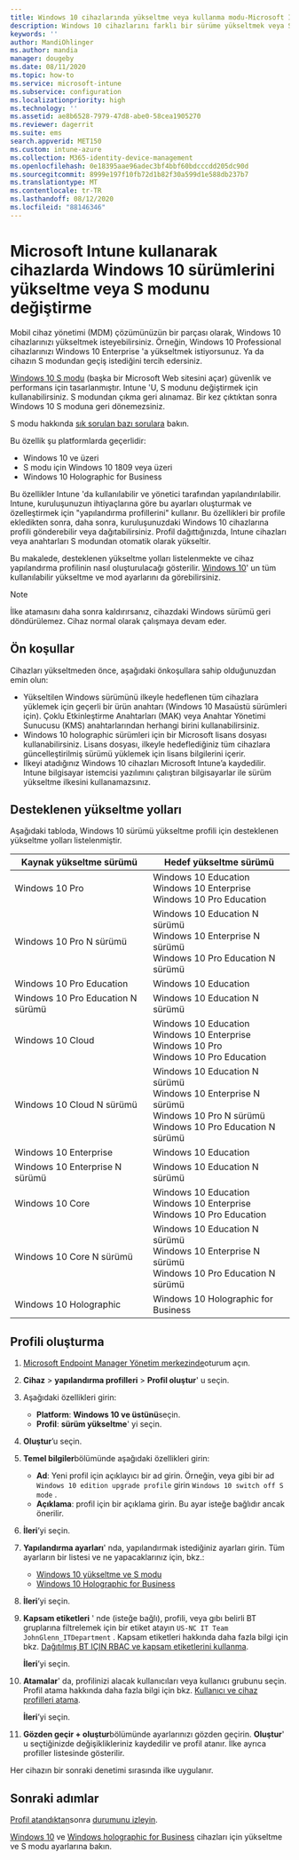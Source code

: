 ```yaml
---
title: Windows 10 cihazlarında yükseltme veya kullanma modu-Microsoft Intune-Azure | Microsoft Docs
description: Windows 10 cihazlarını farklı bir sürüme yükseltmek veya S moduna geçmek için Microsoft Intune kullanın. Yöneticiler, Windows 10 Professional 'ı Windows 10 Enterprise 'a yükseltmek için bir cihaz yapılandırma profili kullanabilir ve S modundan geçiş yapabilir. Windows 10 Pro, N sürümü, eğitim, bulut, kurumsal, Core, Holographic ve mobil için desteklenen yükseltme yollarına bakın.
keywords: ''
author: MandiOhlinger
ms.author: mandia
manager: dougeby
ms.date: 08/11/2020
ms.topic: how-to
ms.service: microsoft-intune
ms.subservice: configuration
ms.localizationpriority: high
ms.technology: ''
ms.assetid: ae8b6528-7979-47d8-abe0-58cea1905270
ms.reviewer: dagerrit
ms.suite: ems
search.appverid: MET150
ms.custom: intune-azure
ms.collection: M365-identity-device-management
ms.openlocfilehash: 0e18395aae96adec3bf4bbf60bdcccdd205dc90d
ms.sourcegitcommit: 8999e197f10fb72d1b82f30a599d1e588db237b7
ms.translationtype: MT
ms.contentlocale: tr-TR
ms.lasthandoff: 08/12/2020
ms.locfileid: "88146346"
---
```

# <a name="upgrade-windows-10-editions-or-switch-out-of-s-mode-on-devices-using-microsoft-intune"></a>Microsoft Intune kullanarak cihazlarda Windows 10 sürümlerini yükseltme veya S modunu değiştirme

Mobil cihaz yönetimi (MDM) çözümünüzün bir parçası olarak, Windows 10 cihazlarınızı yükseltmek isteyebilirsiniz. Örneğin, Windows 10 Professional cihazlarınızı Windows 10 Enterprise 'a yükseltmek istiyorsunuz. Ya da cihazın S modundan geçiş istediğini tercih edersiniz.

[Windows 10 S modu](https://support.microsoft.com/help/4456067/windows-10-switch-out-of-s-mode) (başka bir Microsoft Web sitesini açar) güvenlik ve performans için tasarlanmıştır. Intune 'U, S modunu değiştirmek için kullanabilirsiniz. S modundan çıkma geri alınamaz. Bir kez çıktıktan sonra Windows 10 S moduna geri dönemezsiniz.

S modu hakkında [sık sorulan bazı sorulara](https://support.microsoft.com/help/4020089/windows-10-in-s-mode-faq) bakın.

Bu özellik şu platformlarda geçerlidir:

- Windows 10 ve üzeri
- S modu için Windows 10 1809 veya üzeri
- Windows 10 Holographic for Business

Bu özellikler Intune 'da kullanılabilir ve yönetici tarafından yapılandırılabilir. Intune, kuruluşunuzun ihtiyaçlarına göre bu ayarları oluşturmak ve özelleştirmek için "yapılandırma profillerini" kullanır. Bu özellikleri bir profile ekledikten sonra, daha sonra, kuruluşunuzdaki Windows 10 cihazlarına profili gönderebilir veya dağıtabilirsiniz. Profil dağıttığınızda, Intune cihazları veya anahtarları S modundan otomatik olarak yükseltir.

Bu makalede, desteklenen yükseltme yolları listelenmekte ve cihaz yapılandırma profilinin nasıl oluşturulacağı gösterilir. [Windows 10](edition-upgrade-windows-settings.md)' un tüm kullanılabilir yükseltme ve mod ayarlarını da görebilirsiniz.

> [!NOTE]
> İlke atamasını daha sonra kaldırırsanız, cihazdaki Windows sürümü geri döndürülemez. Cihaz normal olarak çalışmaya devam eder.

## <a name="prerequisites"></a>Ön koşullar

Cihazları yükseltmeden önce, aşağıdaki önkoşullara sahip olduğunuzdan emin olun:

- Yükseltilen Windows sürümünü ilkeyle hedeflenen tüm cihazlara yüklemek için geçerli bir ürün anahtarı (Windows 10 Masaüstü sürümleri için). Çoklu Etkinleştirme Anahtarları (MAK) veya Anahtar Yönetimi Sunucusu (KMS) anahtarlarından herhangi birini kullanabilirsiniz.
- Windows 10 holographic sürümleri için bir Microsoft lisans dosyası kullanabilirsiniz. Lisans dosyası, ilkeyle hedeflediğiniz tüm cihazlara güncelleştirilmiş sürümü yüklemek için lisans bilgilerini içerir.
- İlkeyi atadığınız Windows 10 cihazları Microsoft Intune’a kaydedilir. Intune bilgisayar istemcisi yazılımını çalıştıran bilgisayarlar ile sürüm yükseltme ilkesini kullanamazsınız.

## <a name="supported-upgrade-paths"></a>Desteklenen yükseltme yolları

Aşağıdaki tabloda, Windows 10 sürümü yükseltme profili için desteklenen yükseltme yolları listelenmiştir.

| Kaynak yükseltme sürümü | Hedef yükseltme sürümü |
|---|---|
| Windows 10 Pro | Windows 10 Education <br/>Windows 10 Enterprise <br/>Windows 10 Pro Education |
| Windows 10 Pro N sürümü | Windows 10 Education N sürümü <br/>Windows 10 Enterprise N sürümü <br/>Windows 10 Pro Education N sürümü | 
| Windows 10 Pro Education | Windows 10 Education | 
| Windows 10 Pro Education N sürümü | Windows 10 Education N sürümü |
| Windows 10 Cloud | Windows 10 Education <br/>Windows 10 Enterprise <br/>Windows 10 Pro <br/>Windows 10 Pro Education | 
| Windows 10 Cloud N sürümü | Windows 10 Education N sürümü <br/>Windows 10 Enterprise N sürümü <br/>Windows 10 Pro N sürümü <br/>Windows 10 Pro Education N sürümü | 
| Windows 10 Enterprise | Windows 10 Education | 
| Windows 10 Enterprise N sürümü | Windows 10 Education N sürümü | 
| Windows 10 Core | Windows 10 Education <br/>Windows 10 Enterprise <br/>Windows 10 Pro Education | 
| Windows 10 Core N sürümü | Windows 10 Education N sürümü <br/>Windows 10 Enterprise N sürümü <br/>Windows 10 Pro Education N sürümü | 
| Windows 10 Holographic | Windows 10 Holographic for Business |

<!--The following table provides information about the supported upgrade paths for Windows 10 editions in this policy:

![supported](./media/edition-upgrade-configure-windows-10/check_grn.png)  (X) = not supported    
![unsupported](./media/edition-upgrade-configure-windows-10/x_blk.png)    (green checkmark) = supported    

|Upgrade from edition\Upgrade to edition|Education|Education N|Pro Education|Pro Education N|Enterprise|Enterprise N|Professional|Professional N|Mobile Enterprise|Holographic for Business|
|--------|--------|--------|--------|--------|--------|--------|--------|--------|--------|--------|--------|
|Pro|![supported](./media/edition-upgrade-configure-windows-10/check_grn.png)|![unsupported](./media/edition-upgrade-configure-windows-10/x_blk.png)|![supported](./media/edition-upgrade-configure-windows-10/check_grn.png)|![unsupported](./media/edition-upgrade-configure-windows-10/x_blk.png)|![supported](./media/edition-upgrade-configure-windows-10/check_grn.png)|![unsupported](./media/edition-upgrade-configure-windows-10/x_blk.png)|![unsupported](./media/edition-upgrade-configure-windows-10/x_blk.png)|![unsupported](./media/edition-upgrade-configure-windows-10/x_blk.png)|![unsupported](./media/edition-upgrade-configure-windows-10/x_blk.png)|![unsupported](./media/edition-upgrade-configure-windows-10/x_blk.png)|
|Pro N|![unsupported](./media/edition-upgrade-configure-windows-10/x_blk.png)|![supported](./media/edition-upgrade-configure-windows-10/check_grn.png)|![unsupported](./media/edition-upgrade-configure-windows-10/x_blk.png)|![supported](./media/edition-upgrade-configure-windows-10/check_grn.png)|![unsupported](./media/edition-upgrade-configure-windows-10/x_blk.png)|![supported](./media/edition-upgrade-configure-windows-10/check_grn.png)|![unsupported](./media/edition-upgrade-configure-windows-10/x_blk.png)|![unsupported](./media/edition-upgrade-configure-windows-10/x_blk.png)|![unsupported](./media/edition-upgrade-configure-windows-10/x_blk.png)|![unsupported](./media/edition-upgrade-configure-windows-10/x_blk.png)|
|Pro Education|![supported](./media/edition-upgrade-configure-windows-10/check_grn.png)|![unsupported](./media/edition-upgrade-configure-windows-10/x_blk.png)|![unsupported](./media/edition-upgrade-configure-windows-10/x_blk.png)|![unsupported](./media/edition-upgrade-configure-windows-10/x_blk.png)|![unsupported](./media/edition-upgrade-configure-windows-10/x_blk.png)|![unsupported](./media/edition-upgrade-configure-windows-10/x_blk.png)|![unsupported](./media/edition-upgrade-configure-windows-10/x_blk.png)|![unsupported](./media/edition-upgrade-configure-windows-10/x_blk.png)|![unsupported](./media/edition-upgrade-configure-windows-10/x_blk.png)|![unsupported](./media/edition-upgrade-configure-windows-10/x_blk.png)|
|Pro Education N|![unsupported](./media/edition-upgrade-configure-windows-10/x_blk.png)|![supported](./media/edition-upgrade-configure-windows-10/check_grn.png)|![unsupported](./media/edition-upgrade-configure-windows-10/x_blk.png)|![unsupported](./media/edition-upgrade-configure-windows-10/x_blk.png)|![unsupported](./media/edition-upgrade-configure-windows-10/x_blk.png)|![unsupported](./media/edition-upgrade-configure-windows-10/x_blk.png)|![unsupported](./media/edition-upgrade-configure-windows-10/x_blk.png)|![unsupported](./media/edition-upgrade-configure-windows-10/x_blk.png)|![unsupported](./media/edition-upgrade-configure-windows-10/x_blk.png)|![unsupported](./media/edition-upgrade-configure-windows-10/x_blk.png)|
|Cloud|![supported](./media/edition-upgrade-configure-windows-10/check_grn.png)|![unsupported](./media/edition-upgrade-configure-windows-10/x_blk.png)|![supported](./media/edition-upgrade-configure-windows-10/check_grn.png)|![unsupported](./media/edition-upgrade-configure-windows-10/x_blk.png)|![supported](./media/edition-upgrade-configure-windows-10/check_grn.png)|![unsupported](./media/edition-upgrade-configure-windows-10/x_blk.png)|![supported](./media/edition-upgrade-configure-windows-10/check_grn.png)|![unsupported](./media/edition-upgrade-configure-windows-10/x_blk.png)|![unsupported](./media/edition-upgrade-configure-windows-10/x_blk.png)|![unsupported](./media/edition-upgrade-configure-windows-10/x_blk.png)|
|Cloud N|![unsupported](./media/edition-upgrade-configure-windows-10/x_blk.png)|![supported](./media/edition-upgrade-configure-windows-10/check_grn.png)|![unsupported](./media/edition-upgrade-configure-windows-10/x_blk.png)|![supported](./media/edition-upgrade-configure-windows-10/check_grn.png)|![unsupported](./media/edition-upgrade-configure-windows-10/x_blk.png)|![supported](./media/edition-upgrade-configure-windows-10/check_grn.png)|![unsupported](./media/edition-upgrade-configure-windows-10/x_blk.png)|![supported](./media/edition-upgrade-configure-windows-10/check_grn.png)|![unsupported](./media/edition-upgrade-configure-windows-10/x_blk.png)|![unsupported](./media/edition-upgrade-configure-windows-10/x_blk.png)|
|Enterprise|![supported](./media/edition-upgrade-configure-windows-10/check_grn.png)|![unsupported](./media/edition-upgrade-configure-windows-10/x_blk.png)|![unsupported](./media/edition-upgrade-configure-windows-10/x_blk.png)|![unsupported](./media/edition-upgrade-configure-windows-10/x_blk.png)|![unsupported](./media/edition-upgrade-configure-windows-10/x_blk.png)|![unsupported](./media/edition-upgrade-configure-windows-10/x_blk.png)|![unsupported](./media/edition-upgrade-configure-windows-10/x_blk.png)|![unsupported](./media/edition-upgrade-configure-windows-10/x_blk.png)|![unsupported](./media/edition-upgrade-configure-windows-10/x_blk.png)|![unsupported](./media/edition-upgrade-configure-windows-10/x_blk.png)|
|Enterprise N|![unsupported](./media/edition-upgrade-configure-windows-10/x_blk.png)|![supported](./media/edition-upgrade-configure-windows-10/check_grn.png)|![unsupported](./media/edition-upgrade-configure-windows-10/x_blk.png)|![unsupported](./media/edition-upgrade-configure-windows-10/x_blk.png)|![unsupported](./media/edition-upgrade-configure-windows-10/x_blk.png)|![unsupported](./media/edition-upgrade-configure-windows-10/x_blk.png)|![unsupported](./media/edition-upgrade-configure-windows-10/x_blk.png)|![unsupported](./media/edition-upgrade-configure-windows-10/x_blk.png)|![unsupported](./media/edition-upgrade-configure-windows-10/x_blk.png)|![unsupported](./media/edition-upgrade-configure-windows-10/x_blk.png)|
|Core|![supported](./media/edition-upgrade-configure-windows-10/check_grn.png)|![unsupported](./media/edition-upgrade-configure-windows-10/x_blk.png)|![supported](./media/edition-upgrade-configure-windows-10/check_grn.png)|![unsupported](./media/edition-upgrade-configure-windows-10/x_blk.png)|![unsupported](./media/edition-upgrade-configure-windows-10/x_blk.png)|![unsupported](./media/edition-upgrade-configure-windows-10/x_blk.png)|![unsupported](./media/edition-upgrade-configure-windows-10/x_blk.png)|![unsupported](./media/edition-upgrade-configure-windows-10/x_blk.png)|![unsupported](./media/edition-upgrade-configure-windows-10/x_blk.png)|![unsupported](./media/edition-upgrade-configure-windows-10/x_blk.png)|
|Core N|![unsupported](./media/edition-upgrade-configure-windows-10/x_blk.png)|![supported](./media/edition-upgrade-configure-windows-10/check_grn.png)|![unsupported](./media/edition-upgrade-configure-windows-10/x_blk.png)|![supported](./media/edition-upgrade-configure-windows-10/check_grn.png)|![unsupported](./media/edition-upgrade-configure-windows-10/x_blk.png)|![unsupported](./media/edition-upgrade-configure-windows-10/x_blk.png)|![unsupported](./media/edition-upgrade-configure-windows-10/x_blk.png)|![unsupported](./media/edition-upgrade-configure-windows-10/x_blk.png)|![unsupported](./media/edition-upgrade-configure-windows-10/x_blk.png)|![unsupported](./media/edition-upgrade-configure-windows-10/x_blk.png)|
|Mobile|![unsupported](./media/edition-upgrade-configure-windows-10/x_blk.png)|![unsupported](./media/edition-upgrade-configure-windows-10/x_blk.png)|![unsupported](./media/edition-upgrade-configure-windows-10/x_blk.png)|![unsupported](./media/edition-upgrade-configure-windows-10/x_blk.png)|![unsupported](./media/edition-upgrade-configure-windows-10/x_blk.png)|![unsupported](./media/edition-upgrade-configure-windows-10/x_blk.png)|![unsupported](./media/edition-upgrade-configure-windows-10/x_blk.png)|![unsupported](./media/edition-upgrade-configure-windows-10/x_blk.png)|![supported](./media/edition-upgrade-configure-windows-10/check_grn.png)|![unsupported](./media/edition-upgrade-configure-windows-10/x_blk.png)|
|Holographic|![unsupported](./media/edition-upgrade-configure-windows-10/x_blk.png)|![unsupported](./media/edition-upgrade-configure-windows-10/x_blk.png)|![unsupported](./media/edition-upgrade-configure-windows-10/x_blk.png)|![unsupported](./media/edition-upgrade-configure-windows-10/x_blk.png)|![unsupported](./media/edition-upgrade-configure-windows-10/x_blk.png)|![unsupported](./media/edition-upgrade-configure-windows-10/x_blk.png)|![unsupported](./media/edition-upgrade-configure-windows-10/x_blk.png)|![unsupported](./media/edition-upgrade-configure-windows-10/x_blk.png)|![unsupported](./media/edition-upgrade-configure-windows-10/x_blk.png)|![supported](./media/edition-upgrade-configure-windows-10/check_grn.png) -->

## <a name="create-the-profile"></a>Profili oluşturma

1. [Microsoft Endpoint Manager Yönetim merkezinde](https://go.microsoft.com/fwlink/?linkid=2109431)oturum açın.
2. **Cihaz**  >  **yapılandırma profilleri**  >  **Profil oluştur**' u seçin.
3. Aşağıdaki özellikleri girin:

    - **Platform**: **Windows 10 ve üstünü**seçin.
    - **Profil**: **sürüm yükseltme**' yi seçin.

4. **Oluştur**’u seçin.
5. **Temel bilgiler**bölümünde aşağıdaki özellikleri girin:

    - **Ad**: Yeni profil için açıklayıcı bir ad girin. Örneğin, veya gibi bir ad `Windows 10 edition upgrade profile` girin `Windows 10 switch off S mode` .
    - **Açıklama**: profil için bir açıklama girin. Bu ayar isteğe bağlıdır ancak önerilir.

6. **İleri**’yi seçin.
7. **Yapılandırma ayarları**' nda, yapılandırmak istediğiniz ayarları girin. Tüm ayarların bir listesi ve ne yapacaklarınız için, bkz.:

    - [Windows 10 yükseltme ve S modu](edition-upgrade-windows-settings.md)
    - [Windows 10 Holographic for Business](holographic-upgrade.md)

8. **İleri**’yi seçin.

9. **Kapsam etiketleri** ' nde (isteğe bağlı), profili, veya gıbı belirli BT gruplarına filtrelemek için bir etiket atayın `US-NC IT Team` `JohnGlenn_ITDepartment` . Kapsam etiketleri hakkında daha fazla bilgi için bkz. [Dağıtılmış BT IÇIN RBAC ve kapsam etiketlerini kullanma](../fundamentals/scope-tags.md).

    **İleri**’yi seçin.

10. **Atamalar**' da, profilinizi alacak kullanıcıları veya kullanıcı grubunu seçin. Profil atama hakkında daha fazla bilgi için bkz. [Kullanıcı ve cihaz profilleri atama](device-profile-assign.md).

    **İleri**’yi seçin.

11. **Gözden geçir + oluştur**bölümünde ayarlarınızı gözden geçirin. **Oluştur**' u seçtiğinizde değişiklikleriniz kaydedilir ve profil atanır. İlke ayrıca profiller listesinde gösterilir.

Her cihazın bir sonraki denetimi sırasında ilke uygulanır.

## <a name="next-steps"></a>Sonraki adımlar

[Profil atandıktan](device-profile-assign.md)sonra [durumunu izleyin](device-profile-monitor.md).

[Windows 10](edition-upgrade-windows-settings.md) ve [Windows holographic for Business](holographic-upgrade.md) cihazları için yükseltme ve S modu ayarlarına bakın.
